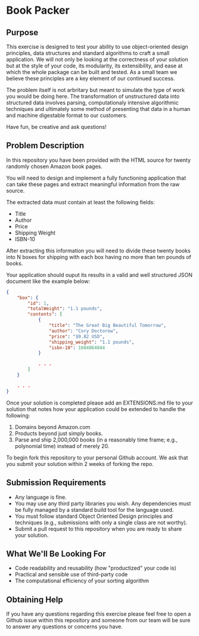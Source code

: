 # Book Packer

## Purpose

This exercise is designed to test your ability to use object-oriented design principles, data structures and standard algorithms to craft a small application.  We will not only be looking at the correctness of your solution but at the style of your code, its modularity, its extensibility, and ease at which the whole package can be built and tested.  As a small team we believe these principles are a key element of our continued success.

The problem itself is not arbritary but meant to simulate the type of work you would be doing here. The transformation of unstructured data into structured data involves parsing, computationaly intensive algorithmic techniques and ultimately some method of presenting that data in a human and machine digestable format to our customers.

Have fun, be creative and ask questions!

## Problem Description

In this repository you have been provided with the HTML source for twenty randomly chosen Amazon book pages.

You will need to design and implement a fully functioning application that can take these pages and extract meaningful information from the raw source.

The extracted data must contain at least the following fields:

* Title
* Author
* Price
* Shipping Weight
* ISBN-10

After extracting this information you will need to divide these twenty books into N boxes for shipping with each box having no more than ten pounds of books.

Your application should ouput its results in a valid and well structured JSON document like the example below:

```json
{
    "box": {
        "id": 1,
        "totalWeight": "1.1 pounds",
        "contents": [
            {
                "title": "The Great Big Beautiful Tomorrow",
                "author": "Cory Doctorow",
                "price": "$9.82 USD",
                "shipping_weight": "1.1 pounds",
                "isbn-10": 1604864044
            }

            . . .
        ]
    }

    . . .
}
```

Once your solution is completed please add an EXTENSIONS.md file to your solution that notes how your application could be extended to handle the following:

1. Domains beyond Amazon.com
2. Products beyond just simply books.
3. Parse and ship 2,000,000 books (in a reasonably time frame; e.g., polynomial time) instead of merely 20.

To begin fork this repository to your personal Github account. We ask that you submit your solution within 2 weeks of forking the repo.

## Submission Requirements

* Any language is fine.
* You may use any third party libraries you wish. Any dependencies must be fully managed by a standard build tool for the language used.
* You must follow standard Object Oriented Design principles and techniques (e.g., submissions with only a single class are not worthy).
* Submit a pull request to this repository when you are ready to share your solution.

## What We'll Be Looking For

* Code readability and reusability (how "productized" your code is)
* Practical and sensible use of third-party code
* The computational efficiency of your sorting algorithm

## Obtaining Help

If you have any questions regarding this exercise please feel free to open a Github issue within this repository and someone from our team will be sure to answer any questions or concerns you have.
